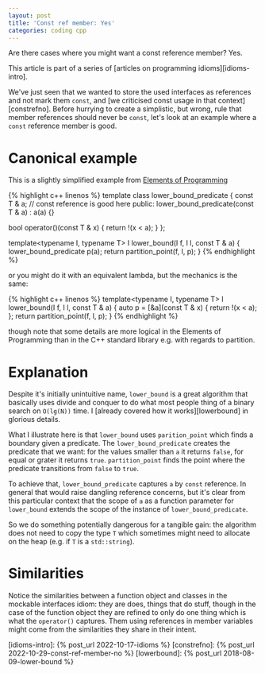 ```yaml
---
layout: post
title: 'Const ref member: Yes'
categories: coding cpp
---
```


Are there cases where you might want a const reference member? Yes.


This article is part of a series of [articles on programming
idioms][idioms-intro].

We've just seen that we wanted to store the used interfaces as references and
not mark them `const`, and [we criticised const usage in that
context][constrefno]. Before hurrying to create a simplistic, but wrong, rule
that member references should never be `const`, let's look at an example
where a `const` reference member is good.


# Canonical example

This is a slightly simplified example from [Elements of Programming][eop]

{% highlight c++ linenos %}
template<typename T>
class lower_bound_predicate {
  const T & a; // const reference is good here
public:
  lower_bound_predicate(const T & a) : a(a)
  {}

  bool operator()(const T & x) {
    return !(x < a);
  }
};

template<typename I, typename T>
I lower_bound(I f, I l, const T & a) {
  lower_bound_predicate<T> p(a);
  return partition_point(f, l, p);
}
{% endhighlight %}

or you might do it with an equivalent lambda, but the mechanics is the same:

{% highlight c++ linenos %}
template<typename I, typename T>
I lower_bound(I f, I l, const T & a) {
  auto p = [&a](const T & x) {
      return !(x < a);
  };
  return partition_point(f, l, p);
}
{% endhighlight %}

though note that some details are more logical in the Elements of Programming
than in the C++ standard library e.g. with regards to partition.


# Explanation

Despite it's initially unintuitive name, `lower_bound` is a great algorithm
that basically uses divide and conquer to do what most people thing of a binary
search on `O(lg(N))` time. I [already covered how it works][lowerbound] in
glorious details.

What I illustrate here is that `lower_bound` uses `parition_point` which finds
a boundary given a predicate. The `lower_bound_predicate` creates the predicate
that we want: for the values smaller than `a` it returns `false`, for equal or
grater it returns `true`. `partition_point` finds the point where the predicate
transitions from `false` to `true`.

To achieve that, `lower_bound_predicate` captures `a` by `const` reference. In
general that would raise dangling reference concerns, but it's clear from this
particular context that the scope of `a` as a function parameter for
`lower_bound` extends the scope of the instance of `lower_bound_predicate`.

So we do something potentially dangerous for a tangible gain: the algorithm
does not need to copy the type `T` which sometimes might need to allocate on
the heap (e.g. if `T` is a `std::string`).


# Similarities

Notice the similarities between a function object and classes in the mockable
interfaces idiom: they are does, things that do stuff, though in the case of
the function object they are refined to only do one thing which is what the
`operator()` captures. Them using references in member variables might come
from the similarities they share in their intent.


[eop]: http://elementsofprogramming.com/
[idioms-intro]:    {% post_url 2022-10-17-idioms %}
[constrefno]:      {% post_url 2022-10-29-const-ref-member-no %}
[lowerbound]:      {% post_url 2018-08-09-lower-bound %}
